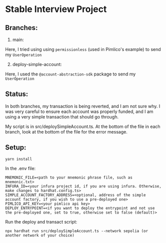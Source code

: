 # Stable Interview Project

## Branches:

1. main: 

Here, I tried using using `permissionless` (used in Pimlico's example) to send my `UserOperation`

2. deploy-simple-account: 

Here, I used the `@account-abstraction-sdk` package to send my `UserOperation`

## Status:

In both branches, my transaction is being reverted, and I am not sure why. I was very careful to ensure each account was properly funded, and I am using a very simple transaction that should go through. 

My script is in src/deploySimpleAccount.ts. At the bottom of the file in each branch, look at the bottom of the file for the error message.

## Setup:

```
yarn install
```

In the .env file:

```
MNEMONIC_FILE=<path to your mnemonic phrase file, such as mnemonic.txt>
INFURA_ID=<your infura project id, if you are using infura. Otherwise, make changes to hardhat.config.ts>
SIMPLE_ACCOUNT_FACTORY_ADDRESS=<optional, address of the simple account factory, if you wish to use a pre-deployed one>
PIMLICO_API_KEY=<your pimlico api key>
DEPLOY_ENTRYPOINT=<if you want to deploy the entrypoint and not use the pre-deployed one, set to true, otherwise set to false (default)>
```

Run the deploy and transact script:

```
npx hardhat run src/deploySimpleAccount.ts --network sepolia (or another network of your choice)
``` 
